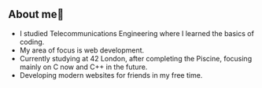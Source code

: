## About me👋

- I studied Telecommunications Engineering where I learned the basics of coding.
- My area of focus is web development.
- Currently studying at 42 London, after completing the Piscine, focusing mainly on C now and C++ in the future.
- Developing modern websites for friends in my free time.






